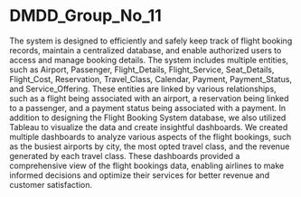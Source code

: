 # DMDD_Group_No_11
The system is designed to efficiently and safely keep track of flight booking records, maintain a centralized database, and enable authorized users to access and manage booking details. The system includes multiple entities, such as Airport, Passenger, Flight_Details, Flight_Service, Seat_Details, Flight_Cost, Reservation, Travel_Class, Calendar, Payment, Payment_Status, and Service_Offering. These entities are linked by various relationships, such as a flight being associated with an airport, a reservation being linked to a passenger, and a payment status being associated with a payment. 
In addition to designing the Flight Booking System database, we also utilized Tableau to visualize the data and create insightful dashboards. We created multiple dashboards to analyze various aspects of the flight bookings, such as the busiest airports by city, the most opted travel class, and the revenue generated by each travel class. These dashboards provided a comprehensive view of the flight bookings data, enabling airlines to make informed decisions and optimize their services for better revenue and customer satisfaction.
